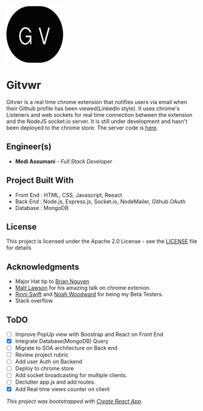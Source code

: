
<img src= "src/logo.png" width = 150 height = 150></img>

# Gitvwr
Gitvwr is a real time chrome extension that notifies users via email when their Github profile has been viewed(LinkedIn style). It uses chrome's Listeners and web sockets for real time connection between the extension and the NodeJS socket.io server. It is still under development and hasn't been deployed to the chrome store. The server code is <a href="https://github.com/MediBoss/GitviewrServer">here</a>.

## Engineer(s)

* **Medi Assumani** - *Full Stack Developer*

## Project Built With

* Front End : HTML, CSS, Javascript, Reeact
* Back End : Node.js, Express.js, Socket.io, NodeMailer, Github OAuth
* Database : MongoDB

## License

This project is licensed under the Apache 2.0 License - see the <a href="https://github.com/MediBoss/Lofti/blob/master/LICENSE">LICENSE</a> file for details

## Acknowledgments

* Major Hat tip to <a href="https://github.com/bnguyen212">Brian Nguyen</a>
* <a href="https://github.com/matthewlawson">Matt Lawson</a> for his amazing talk on chrome extenion.
* <a href="https://github.com/RinniSwift">Rinni Swift</a> and <a href="https://github.com/woodward4422">Noah Woodward</a> for being my Beta Testers.
* Stack overflow

## ToDO

- [ ] Improve PopUp view with Boostrap and React on Front End
- [x] Integrate Database(MongoDB) Query
- [ ] Migrate to SOA architecture on Back end
- [ ] Review project rubric
- [ ] Add user Auth on Backend
- [ ] Deploy to chrome store
- [ ] Add socket broadcasting for multiple clients.
- [ ] Declutter app.js and add routes.
- [x] Add Real time views counter on client 

<i>This project was bootstrapped with [Create React App](https://github.com/facebook/create-react-app).</i>
